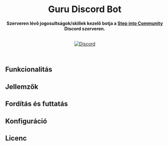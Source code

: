 <h1 align="center">Guru Discord Bot</h1>
<div align="center">
    <strong>
        Szerveren lévő jogosultságok/skillek kezelő botja a <a href="https://discord.gg/A5yC5Hhxrs">Step into Community</a> Discord szerveren.
    </strong>
</div>
<br/>
<div align="center">

[![Discord](https://img.shields.io/discord/848942109191962665.svg?label=&logo=discord&logoColor=ffffff&color=7389D8&labelColor=6A7EC2)](https://discord.gg/A5yC5Hhxrs)


</div>
<br/>

## Funkcionalitás

## Jellemzők

## Fordítás és futtatás

## Konfiguráció

## Licenc
